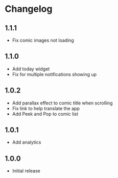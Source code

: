 # Changelog

## 1.1.1
* Fix comic images not loading

## 1.1.0
* Add today widget
* Fix for multiple notifications showing up

## 1.0.2
* Add parallax effect to comic title when scrolling
* Fix link to help translate the app
* Add Peek and Pop to comic list

## 1.0.1
* Add analytics

## 1.0.0
* Initial release
